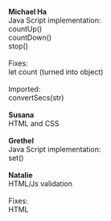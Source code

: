 <b>Michael Ha</b>					<br/>
Java Script implementation:				<br/>
countUp()						<br/>
countDown()						<br/>
stop()							<br/>
							<br/>
Fixes:							<br/>
let count (turned into object)				<br/>
							<br/>
Imported:						<br/>
convertSecs(str)					<br/>
							<br/>
<b>Susana</b>						<br/>
HTML and CSS						<br/>
							<br/>
<b>Grethel</b>						<br/>
Java Script implementation:				<br/>
set()		            				<br/>
							<br/>
<b>Natalie</b>						<br/>
HTML/Js validation					<br/>
							<br/>
Fixes:							<br/>
HTML							<br/>
